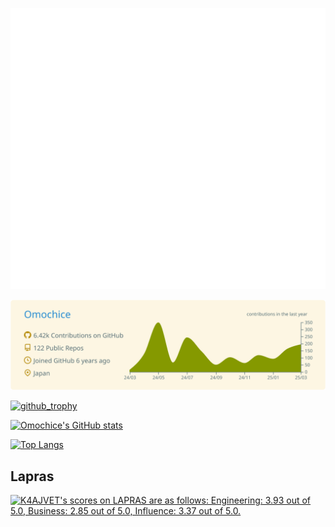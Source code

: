 ![Metrics](./metrics.svg)

[![](https://raw.githubusercontent.com/Omochice/Omochice/main/profile-summary-card-output/solarized/0-profile-details.svg)](https://github.com/vn7n24fzkq/github-profile-summary-cards)

[![github_trophy](https://github-profile-trophy.vercel.app/?username=Omochice&row=1&column=8)](https://github-profile-trophy.vercel.app/?username=Omochice&row=1&column=8)

[![Omochice's GitHub stats](https://github-readme-stats.vercel.app/api?username=Omochice&theme=solarized-light)](https://github.com/Omochice/github-readme-stats)

[![Top Langs](https://github-readme-stats.vercel.app/api/top-langs/?username=Omochice&layout=donut-vertical&theme=solarized-light)](https://github.com/anuraghazra/github-readme-stats)


## Lapras

<!--START_SECTION:lapras-card-->
<p ><a href="https://lapras.com/public/K4AJVET" target="_blank" rel="noopener noreferrer"><img alt="K4AJVET's scores on LAPRAS are as follows: Engineering: 3.93 out of 5.0, Business: 2.85 out of 5.0, Influence: 3.37 out of 5.0." src="https://lapras-card-generator.vercel.app/api/svg?e=3.93&b=2.85&i=3.37&b1=%23767676&b2=%23e1e1e1&i1=%23888888&i2=%23cccccc&l=en" width="400" ></a></p>
<!--END_SECTION:lapras-card-->
